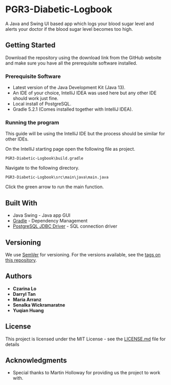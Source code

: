 # PGR3-Diabetic-Logbook
A Java and Swing UI based app which logs your blood sugar level and alerts your doctor if the blood sugar level becomes too high.

## Getting Started
Download the repository using the download link from the GitHub website and make sure you have all the prerequisite software installed.

### Prerequisite Software
* Latest version of the Java Development Kit (Java 13).
* An IDE of your choice, IntelliJ IDEA was used here but any other IDE should work just fine.
* Local install of PostgreSQL.
* Gradle 5.2.1 (Comes installed together with IntelliJ IDEA).

### Running the program
This guide will be using the IntelliJ IDE but the process should be similar for other IDEs.

On the IntelliJ starting page open the following file as project.

```
PGR3-Diabetic-Logbook\build.gradle
```

Navigate to the following directory.

```
PGR3-Diabetic-Logbook\src\main\java\main.java
```

Click the green arrow to run the main function.

## Built With
* Java Swing - Java app GUI
* [Gradle](https://gradle.org/) - Dependency Management
* [PostgreSQL JDBC Driver](https://jdbc.postgresql.org/) - SQL connection driver

## Versioning

We use [SemVer](http://semver.org/) for versioning. For the versions available, see the [tags on this repository](https://github.com/your/project/tags). 

## Authors
* **Czarina Lo**
* **Darryl Tan**
* **Maria Arranz**
* **Senalka Wickramaratne**
* **Yuqian Huang** 

## License

This project is licensed under the MIT License - see the [LICENSE.md](LICENSE.md) file for details

## Acknowledgments

* Special thanks to Martin Holloway for providing us the project to work with.
